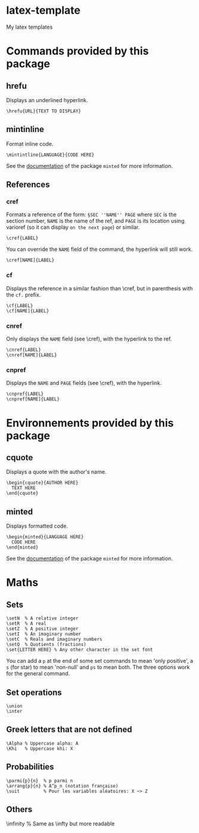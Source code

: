 # latex-template
My latex templates

# Commands provided by this package

## hrefu

Displays an underlined hyperlink.

    \hrefu{URL}{TEXT TO DISPLAY}

## mintinline

Format inline code.

    \mintintline{LANGUAGE}{CODE HERE}

See the [documentation](http://ctan.tetaneutral.net/macros/latex/contrib/minted/minted.pdf) of the package `minted` for more information.

## References

### cref

Formats a reference of the form: `§SEC ''NAME'' PAGE` where `SEC` is the section number, `NAME` is the name of the ref, and `PAGE` is its location using varioref (so it can display `on the next page`) or similar.

    \cref{LABEL}

You can override the `NAME` field of the command, the hyperlink will still work.

    \cref[NAME]{LABEL}

### cf

Displays the reference in a similar fashion than \cref, but in parenthesis with the `cf.` prefix.

    \cf{LABEL}
    \cf[NAME]{LABEL}

### cnref

Only displays the `NAME` field (see \cref), with the hyperlink to the ref.

    \cnref{LABEL}
    \cnref[NAME]{LABEL}

### cnpref

Displays the `NAME` and `PAGE` fields (see \cref), with the hyperlink.

    \cnpref{LABEL}
    \cnpref[NAME]{LABEL}

# Environnements provided by this package

## cquote

Displays a quote with the author's name.

    \begin{cquote}{AUTHOR HERE}
      TEXT HERE
    \end{cquote}

## minted

Displays formatted code.

    \begin{minted}{LANGUAGE HERE}
      CODE HERE
    \end{minted}

See the [documentation](http://ctan.tetaneutral.net/macros/latex/contrib/minted/minted.pdf) of the package `minted` for more information.

# Maths

## Sets

    \setN  % A relative integer
    \setR  % A real
    \setZ  % A positive integer
    \setI  % An imaginary number
    \setC  % Reals and imaginary numbers
    \setQ  % Quotients (fractions)
    \set{LETTER HERE} % Any other character in the set font

You can add a `p` at the end of some set commands to mean 'only positive', a `s` (for star) to mean 'non-null' and `ps` to mean both.
The three options work for the general command.

## Set operations

    \union
    \inter

## Greek letters that are not defined

    \Alpha % Uppercase alpha: A
    \Khi   % Uppercase khi: X

## Probabilities

    \parmi{p}{n}  % p parmi n
    \arrang{p}{n} % A^p_n (notation française)
    \suit         % Pour les variables aléatoires: X ~> Z

## Others

   \infinity % Same as \infty but more readable
